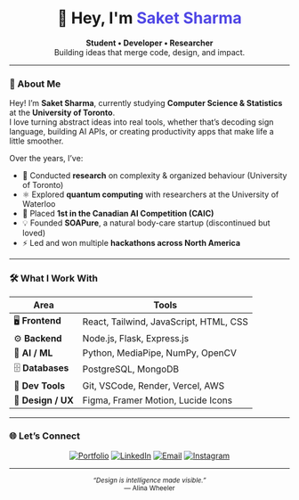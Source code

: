 <!-- Centered Header -->
<h1 align="center">👋 Hey, I'm <span style="color:#4F46E5;">Saket Sharma</span></h1>
<p align="center">
  <b>Student • Developer • Researcher</b><br>
  Building ideas that merge code, design, and impact.
</p>

---

### 🧭 About Me

Hey! I’m **Saket Sharma**, currently studying **Computer Science & Statistics** at the **University of Toronto**.  
I love turning abstract ideas into real tools, whether that’s decoding sign language, building AI APIs, or creating productivity apps that make life a little smoother.

Over the years, I’ve:
- 🔬 Conducted **research** on complexity & organized behaviour (University of Toronto)  
- ⚛️ Explored **quantum computing** with researchers at the University of Waterloo  
- 🥇 Placed **1st in the Canadian AI Competition (CAIC)**  
- 💡 Founded **SOAPure**, a natural body-care startup (discontinued but loved)  
- ⚡ Led and won multiple **hackathons across North America**

---

### 🛠️ What I Work With

<div align="center">

| Area | Tools |
|------|-------|
| 🖥️ **Frontend** | React, Tailwind, JavaScript, HTML, CSS |
| ⚙️ **Backend** | Node.js, Flask, Express.js |
| 🧠 **AI / ML** | Python, MediaPipe, NumPy, OpenCV |
| 🗄️ **Databases** | PostgreSQL, MongoDB |
| 🧰 **Dev Tools** | Git, VSCode, Render, Vercel, AWS |
| 🎨 **Design / UX** | Figma, Framer Motion, Lucide Icons |

</div>

---

### 🌐 Let’s Connect

<div align="center">
  
[![Portfolio](https://img.shields.io/badge/Portfolio-111827?style=for-the-badge&logo=vercel&logoColor=white)](https://sakets-dev.github.io/website)
[![LinkedIn](https://img.shields.io/badge/LinkedIn-0A66C2?style=for-the-badge&logo=linkedin&logoColor=white)](https://linkedin.com/in/saket-sharma-3a37871a7)
[![Email](https://img.shields.io/badge/Email-2563EB?style=for-the-badge&logo=gmail&logoColor=white)](mailto:saketsharma0406@gmail.com)
[![Instagram](https://img.shields.io/badge/Instagram-DB2777?style=for-the-badge&logo=instagram&logoColor=white)](https://instagram.com/saket.s4)

</div>

---

<div align="center">
  
<sub><i>“Design is intelligence made visible.”</i></sub>  
<sub>— Alina Wheeler</sub>  

</div>

